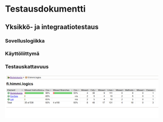 # Testausdokumentti

## Yksikkö- ja integraatiotestaus

### Sovelluslogiikka

### Käyttöliittymä

### Testauskattavuus

![kuva](/dokumentaatio/kuvat/Testaus.png)
